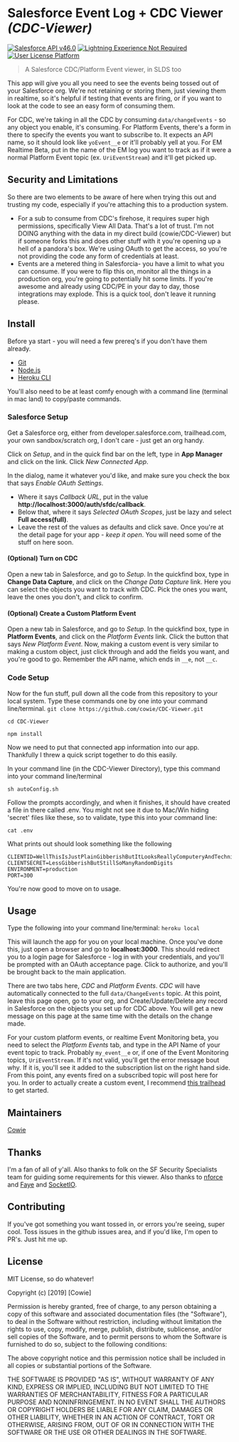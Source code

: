 # Salesforce Event Log + CDC Viewer _(CDC-Viewer)_

[![Salesforce API v46.0](https://img.shields.io/badge/Salesforce%20API-v46.0-blue.svg)]()
[![Lightning Experience Not Required](https://img.shields.io/badge/Lightning%20Experience-Not%20Required-inactive.svg)]()
[![User License Platform](https://img.shields.io/badge/User%20License-Platform-032e61.svg)]()

> A Salesforce CDC/Platform Event viewer, in SLDS too

This app will give you all you need to see the events being tossed out of your Salesforce org. We're not retaining or storing them, just viewing them in realtime, so it's helpful if testing that events are firing, or if you want to look at the code to see an easy form of consuming them.

For CDC, we're taking in all the CDC by consuming `data/changeEvents` - so any object you enable, it's consuming. For Platform Events, there's a form in there to specify the events you want to subscribe to. It expects an API name, so it should look like `yoEvent__e` or it'll probably yell at you. For EM Realtime Beta, put in the name of the EM log you want to track as if it were a normal Platform Event topic (ex. `UriEventStream`) and it'll get picked up.

## Security and Limitations
So there are two elements to be aware of here when trying this out and trusting my code, especially if you're attaching this to a production system.
* For a sub to consume from CDC's firehose, it requires super high permissions, specifically View All Data. That's a lot of trust. I'm not DOING anything with the data in my direct build (cowie/CDC-Viewer) but if someone forks this and does other stuff with it you're opening up a hell of a pandora's box. We're using OAuth to get the access, so you're not providing the code any form of credentials at least.
* Events are a metered thing in Salesforcia- you have a limit to what you can consume. If you were to flip this on, monitor all the things in a production org, you're going to potentially hit some limits. If you're awesome and already using CDC/PE in your day to day, those integrations may explode. This is a quick tool, don't leave it running please.

## Install

Before ya start - you will need a few prereq's if you don't have them already.
* [Git](https://git-scm.com/downloads)
* [Node.js](https://nodejs.org/en/download/)
* [Heroku CLI](https://devcenter.heroku.com/articles/heroku-cli#download-and-install)

You'll also need to be at least comfy enough with a command line (terminal in mac land) to copy/paste commands.

### Salesforce Setup
Get a Salesforce org, either from developer.salesforce.com, trailhead.com, your own sandbox/scratch org, I don't care - just get an org handy.

Click on *Setup*, and in the quick find bar on the left, type in **App Manager** and click on the link. Click *New Connected App*.

In the dialog, name it whatever you'd like, and make sure you check the box that says *Enable OAuth Settings*. 
* Where it says *Callback URL*, put in the value **http://localhost:3000/auth/sfdc/callback**. 
* Below that, where it says *Selected OAuth Scopes*, just be lazy and select **Full access(full)**. 
* Leave the rest of the values as defaults and click save. Once you're at the detail page for your app - *keep it open*. You will need some of the stuff on here soon.

#### (Optional) Turn on CDC
Open a new tab in Salesforce, and go to *Setup*. In the quickfind box, type in **Change Data Capture**, and click on the *Change Data Capture* link. Here you can select the objects you want to track with CDC. Pick the ones you want, leave the ones you don't, and click to confirm.

#### (Optional) Create a Custom Platform Event
Open a new tab in Salesforce, and go to *Setup*. In the quickfind box, type in **Platform Events**, and click on the *Platform Events* link. Click the button that says *New Platform Event*. Now, making a custom event is very similar to making a custom object, just click through and add the fields you want, and you're good to go. Remember the API name, which ends in `__e`, not `__c`.

### Code Setup
Now for the fun stuff, pull down all the code from this repository to your local system. Type these commands one by one into your command line/terminal.
`git clone https://github.com/cowie/CDC-Viewer.git`

`cd CDC-Viewer`

`npm install`

Now we need to put that connected app information into our app. Thankfully I threw a quick script together to do this easily.

In your command line (in the CDC-Viewer Directory), type this command into your command line/terminal

`sh autoConfig.sh` 

Follow the prompts accordingly, and when it finishes, it should have created a file in there called .env. You might not see it due to Mac/Win hiding 'secret' files like these, so to validate, type this into your command line:

`cat .env`

What prints out should look something like the following
```
CLIENTID=WellThisIsJustPlainGibberishButItLooksReallyComputeryAndTechnicalItProbablyWorkedWell
CLIENTSECRET=LessGibberishButStillSoManyRandomDigits
ENVIRONMENT=production
PORT=300
```
You're now good to move on to usage.

## Usage

Type the following into your command line/terminal:
`heroku local`

This will launch the app for you on your local machine. Once you've done this, just open a browser and go to **localhost:3000**. This should redirect you to a login page for Salesforce - log in with your credentials, and you'll be prompted with an OAuth acceptance page. Click to authorize, and you'll be brought back to the main application.

There are two tabs here, *CDC* and *Platform Events*. *CDC* will have automatically connected to the full `data/ChangeEvents` topic. At this point, leave this page open, go to your org, and Create/Update/Delete any record in Salesforce on the objects you set up for CDC above. You will get a new message on this page at the same time with the details on the change made.

For your custom platform events, or realtime Event Monitoring beta, you need to select the *Platform Events* tab, and type in the API Name of your event topic to track. Probably `my_event__e` or, if one of the Event Monitoring topics, `UriEventStream`. If it's not valid, you'll get the error message bout why. If it is, you'll see it added to the subscription list on the right hand side. From this point, any events fired on a subscribed topic will post here for you. In order to actually create a custom event, I recommend [this trailhead](https://trailhead.salesforce.com/en/content/learn/modules/platform_events_basics) to get started.

## Maintainers
[Cowie](https://github.com/cowie)

## Thanks
I'm a fan of all of y'all. Also thanks to folk on the SF Security Specialists team for guiding some requirements for this viewer. Also thanks to [nforce](https://www.npmjs.com/package/nforce) and [Faye](https://faye.jcoglan.com) and [SocketIO](https://socket.io/).

## Contributing
If you've got something you want tossed in, or errors you're seeing, super cool. Toss issues in the github issues area, and if you'd like, I'm open to PR's. Just hit me up.

## License
MIT License, so do whatever!

Copyright (c) [2019] [Cowie]

Permission is hereby granted, free of charge, to any person obtaining a copy
of this software and associated documentation files (the "Software"), to deal
in the Software without restriction, including without limitation the rights
to use, copy, modify, merge, publish, distribute, sublicense, and/or sell
copies of the Software, and to permit persons to whom the Software is
furnished to do so, subject to the following conditions:

The above copyright notice and this permission notice shall be included in all
copies or substantial portions of the Software.

THE SOFTWARE IS PROVIDED "AS IS", WITHOUT WARRANTY OF ANY KIND, EXPRESS OR
IMPLIED, INCLUDING BUT NOT LIMITED TO THE WARRANTIES OF MERCHANTABILITY,
FITNESS FOR A PARTICULAR PURPOSE AND NONINFRINGEMENT. IN NO EVENT SHALL THE
AUTHORS OR COPYRIGHT HOLDERS BE LIABLE FOR ANY CLAIM, DAMAGES OR OTHER
LIABILITY, WHETHER IN AN ACTION OF CONTRACT, TORT OR OTHERWISE, ARISING FROM,
OUT OF OR IN CONNECTION WITH THE SOFTWARE OR THE USE OR OTHER DEALINGS IN THE
SOFTWARE.